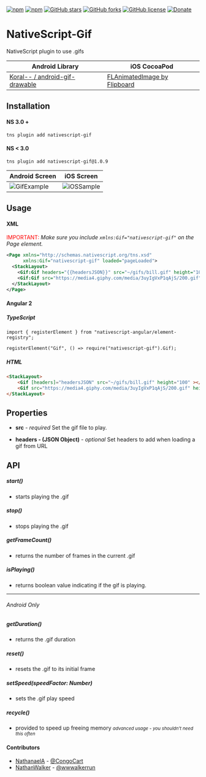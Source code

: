 [![npm](https://img.shields.io/npm/v/nativescript-gif.svg)](https://www.npmjs.com/package/nativescript-gif)
[![npm](https://img.shields.io/npm/dt/nativescript-gif.svg?label=npm%20downloads)](https://www.npmjs.com/package/nativescript-gif)
[![GitHub stars](https://img.shields.io/github/stars/bradmartin/nativescript-gif.svg)](https://github.com/bradmartin/nativescript-gif/stargazers)
[![GitHub forks](https://img.shields.io/github/forks/bradmartin/nativescript-gif.svg)](https://github.com/bradmartin/nativescript-gif/network)
[![GitHub license](https://img.shields.io/github/license/bradmartin/nativescript-gif.svg)](https://github.com/bradmartin/nativescript-gif/blob/master/LICENSE)
[![Donate](https://img.shields.io/badge/Donate-PayPal-green.svg)](https://paypal.me/bradwayne88)

# NativeScript-Gif
NativeScript plugin to use .gifs

Android Library | iOS CocoaPod
--------------- | ------------
[Koral-- / android-gif-drawable](https://github.com/koral--/android-gif-drawable) | [FLAnimatedImage by Flipboard](https://github.com/Flipboard/FLAnimatedImage)

## Installation
#### NS 3.0 +
`tns plugin add nativescript-gif`

#### NS < 3.0
`tns plugin add nativescript-gif@1.0.9`

Android Screen | iOS Screen
-------------- | ----------
![GifExample](screens/android_sample.gif) | ![iOSSample](screens/ios_sample.gif)

## Usage
#### XML

<span style="color:red">IMPORTANT: </span>*Make sure you include
`xmlns:Gif="nativescript-gif"` on the Page element.*

```XML
<Page xmlns="http://schemas.nativescript.org/tns.xsd"
      xmlns:Gif="nativescript-gif" loaded="pageLoaded">
  <StackLayout>
    <Gif:Gif headers="{{headersJSON}}" src="~/gifs/bill.gif" height="100" />
    <Gif:Gif src="https://media4.giphy.com/media/3uyIgVxP1qAjS/200.gif" height="200" />
  </StackLayout> 
</Page>  
```
#### Angular 2
##### TypeScript

`import { registerElement } from "nativescript-angular/element-registry";`

`registerElement("Gif", () => require("nativescript-gif").Gif);`

##### HTML 
```HTML
<StackLayout>
    <Gif [headers]="headersJSON" src="~/gifs/bill.gif" height="100" ></Gif>
    <Gif src="https://media4.giphy.com/media/3uyIgVxP1qAjS/200.gif" height="200" ></Gif>
</StackLayout>
```

## Properties
- **src** - *required*
Set the gif file to play.

- **headers - (JSON Object)** - *optional*
Set headers to add when loading a gif from URL

## API

##### start()
- starts playing the .gif

##### stop()
- stops playing the .gif

##### getFrameCount()
- returns the number of frames in the current .gif

##### isPlaying()
- returns boolean value indicating if the gif is playing.

***

###### *Android Only*

##### getDuration()
- returns the .gif duration

##### reset()
- resets the .gif to its initial frame

##### setSpeed(speedFactor: *Number*)
- sets the .gif play speed

##### recycle()
- provided to speed up freeing memory <small>*advanced usage - you shouldn't need this often*</small>

#### Contributors
- [NathanaelA](https://github.com/NathanaelA) - [@CongoCart](https://twitter.com/CongoCart)
- [NathanWalker](https://github.com/NathanWalker) - [@wwwalkerrun](https://twitter.com/wwwalkerrun)
